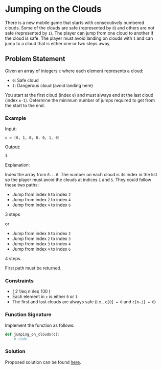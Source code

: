 
# Jumping on the Clouds

There is a new mobile game that starts with consecutively numbered clouds. Some of the clouds are safe (represented by `0`) and others are not safe (represented by `1`). The player can jump from one cloud to another if the cloud is safe. The player must avoid landing on clouds with `1` and can jump to a cloud that is either one or two steps away.

## Problem Statement

Given an array of integers `c` where each element represents a cloud:
- `0`: Safe cloud
- `1`: Dangerous cloud (avoid landing here)

You start at the first cloud (index `0`) and must always end at the last cloud (index `n-1`). Determine the minimum number of jumps required to get from the start to the end.

### Example

Input:
```
c = [0, 1, 0, 0, 0, 1, 0]
```

Output:
```
3
```

Explanation:

Index the array from `0...6`. The number on each cloud is its index in the list so the player must avoid the clouds at indices `1` and `5`. They could follow these two paths: 

- Jump from index `0` to index `2`
- Jump from index `2` to index `4`
- Jump from index `4` to index `6`

3 steps

or 

- Jump from index `0` to index `2`
- Jump from index `2` to index `3`
- Jump from index `3` to index `4`
- Jump from index `4` to index `6`

4 steps.

First path must be returned.

### Constraints
- \( 2 \leq n \leq 100 \)
- Each element in `c` is either `0` or `1`
- The first and last clouds are always safe (i.e., `c[0] = 0` and `c[n-1] = 0`)

### Function Signature
Implement the function as follows:
```python
def jumping_on_clouds(c):
    # code
```

### Solution

Proposed solution can be found [here](/HackerRank/Interview_Preparation_Kit/Warm_Up/Jumping_on_the_Clouds/jumping_on_the_clouds.py).

